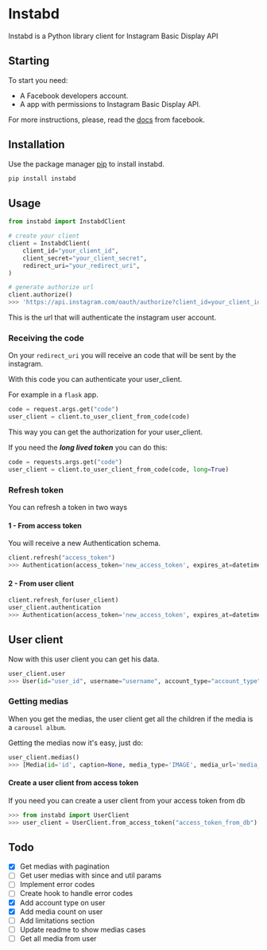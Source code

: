 # Instabd

Instabd is a Python library client for Instagram Basic Display API

## Starting

To start you need:

- A Facebook developers account.
- A app with permissions to Instagram Basic Display API.

For more instructions, please, read the [docs](https://developers.facebook.com/docs/instagram-basic-display-api/) from facebook.

## Installation

Use the package manager [pip](https://pip.pypa.io/en/stable/) to install instabd.

```bash
pip install instabd
```

## Usage

```python
from instabd import InstabdClient

# create your client
client = InstabdClient(
    client_id="your_client_id",
    client_secret="your_client_secret",
    redirect_uri="your_redirect_uri",
)

# generate authorize url
client.authorize()
>>> 'https://api.instagram.com/oauth/authorize?client_id=your_client_id&redirect_uri=your_redirect_uri&scope=user_profile,user_media&response_type=code'
```

This is the url that will authenticate the instagram user account.

### Receiving the code

On your `redirect_uri` you will receive an code that will be sent by the instagram.

With this code you can authenticate your user_client.

For example in a `flask` app.

```python
code = request.args.get("code")
user_client = client.to_user_client_from_code(code)
```

This way you can get the authorization for your user_client.

If you need the **_long lived token_** you can do this:

```python
code = requests.args.get("code")
user_client = client.to_user_client_from_code(code, long=True)
```

### Refresh token

You can refresh a token in two ways

#### 1 - From access token

You will receive a new Authentication schema.

```python
client.refresh("access_token")
>>> Authentication(access_token='new_access_token', expires_at=datetime.datetime(2022, 4, 26, 11, 27, 0, 221694))
```

#### 2 - From user client

```python
client.refresh_for(user_client)
user_client.authentication
>>> Authentication(access_token='new_access_token', expires_at=datetime.datetime(2022, 4, 26, 11, 27, 0, 188948))
```

## User client

Now with this user client you can get his data.

```python
user_client.user
>>> User(id="user_id", username="username", account_type="account_type", media_count=10)
```

### Getting medias

When you get the medias, the user client get all the children if the media is a `carousel album`.

Getting the medias now it's easy, just do:

```python
user_client.medias()
>>> [Media(id='id', caption=None, media_type='IMAGE', media_url='media_url', permalink='permalink', thumbnail_url=None, timestamp='2022-02-03T13:26:29+0000', username='username', children=[])]
```

#### Create a user client from access token

If you need you can create a user client from your access token from db

```python
>>> from instabd import UserClient
>>> user_client = UserClient.from_access_token("access_token_from_db")
```

## Todo

- [x] Get medias with pagination
- [ ] Get user medias with since and util params
- [ ] Implement error codes
- [ ] Create hook to handle error codes
- [x] Add account type on user
- [x] Add media count on user
- [ ] Add limitations section
- [ ] Update readme to show medias cases
- [ ] Get all media from user
